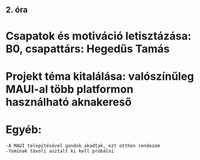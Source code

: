 ## 2. óra

# Csapatok és motiváció letisztázása: B0, csapattárs: Hegedűs Tamás

# Projekt téma kitalálása: valószínűleg MAUI-al több platformon használható aknakereső

# Egyéb: 
    -A MAUI telepítésével gondok akadtak, ezt otthon rendezem
    -Tominak távoli asztalt ki kell próbálni

